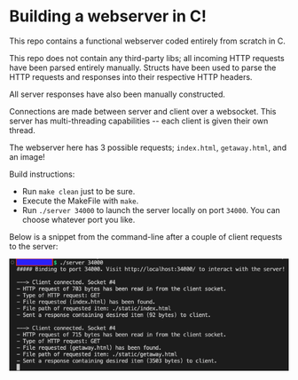 # Building a webserver in C!

This repo contains a functional webserver coded entirely from scratch in C.

This repo does not contain any third-party libs; all incoming HTTP requests have been parsed entirely manually. Structs have been used to parse the HTTP requests and responses into their respective HTTP headers.

All server responses have also been manually constructed.

Connections are made between server and client over a websocket. This server has multi-threading capabilities -- each client is given their own thread. 

The webserver here has 3 possible requests; `index.html`, `getaway.html`, and an image!

Build instructions:
- Run `make clean` just to be sure.
- Execute the MakeFile with `make`.
- Run `./server 34000` to launch the server locally on port `34000`. You can choose whatever port you like.

Below is a snippet from the command-line after a couple of client requests to the server:

![alt text](server.png "Title")